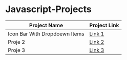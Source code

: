 # Javascript-Projects

| Project Name | Project Link |
|-----------|------------|
| Icon Bar With Dropdoewn Items   | [Link 1](https://github.com/kullanici/proje1) |
| Proje 2   | [Link 2](https://github.com/kullanici/proje2) |
| Proje 3   | [Link 3](https://github.com/kullanici/proje3) |
